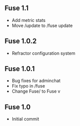 Fuse 1.1
--------
- Add metric stats
- Move /update to /fuse update

Fuse 1.0.2
----------
- Refractor configuration system

Fuse 1.0.1
----------
- Bug fixes for adminchat
- Fix typo in /fuse
- Change Fuse/<version> to Fuse v<version>

Fuse 1.0
--------
- Initial commit